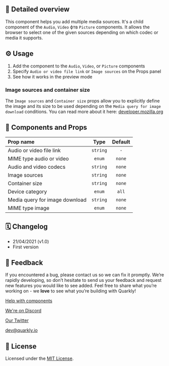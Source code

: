 ## 📖 Detailed overview

This component helps you add multiple media sources. It's a child component of the `Audio`, `Video` фтв `Picture` components. It allows the browser to select one of the given sources depending on which codec or media it supports.

## ⚙️ Usage

1.  Add the component to the `Audio`, `Video`, or `Picture` components
2.  Specify `Audio or video file link` or `Image sources` on the Props panel
3.  See how it works in the preview mode

### Image sources and container size

The `Image sources` and `Container size` props allow you to explicitly define the image and its size to be used depending on the `Media query for image download` conditions. You can read more about it here: [developer.mozilla.org](https://developer.mozilla.org/ru/docs/Learn/HTML/Multimedia_and_embedding/Responsive_images)

## 🧩 Components and Props

| Prop name                      |   Type   | Default |
| :----------------------------- | :------: | :-----: |
| Audio or video file link       | `string` |   `-`   |
| MIME type audio or video       |  `enum`  | `none`  |
| Audio and video codecs         | `string` | `none`  |
| Image sources                  | `string` | `none`  |
| Container size                 | `string` | `none`  |
| Device category                |  `enum`  |  `all`  |
| Media query for image download | `string` | `none`  |
| MIME type image                |  `enum`  | `none`  |

## 🗓 Changelog

-   21/04/2021 (v1.0)
-   First version

## 📮 Feedback

If you encountered a bug, please contact us so we can fix it promptly. We’re rapidly developing, so don’t hesitate to send us your feedback and request new features you would like to see added. Feel free to share what you’re working on - we **love** to see what you’re building with Quarkly!

[Help with components](https://community.quarkly.io/c/requests/11)

[We're on Discord](https://discord.gg/SuF9vCMJGW)

[Our Twitter](https://twitter.com/quarklyapp)

[dev@quarkly.io](mailto:dev@quarkly.io)

## 📝 License

Licensed under the [MIT License](./LICENSE).
